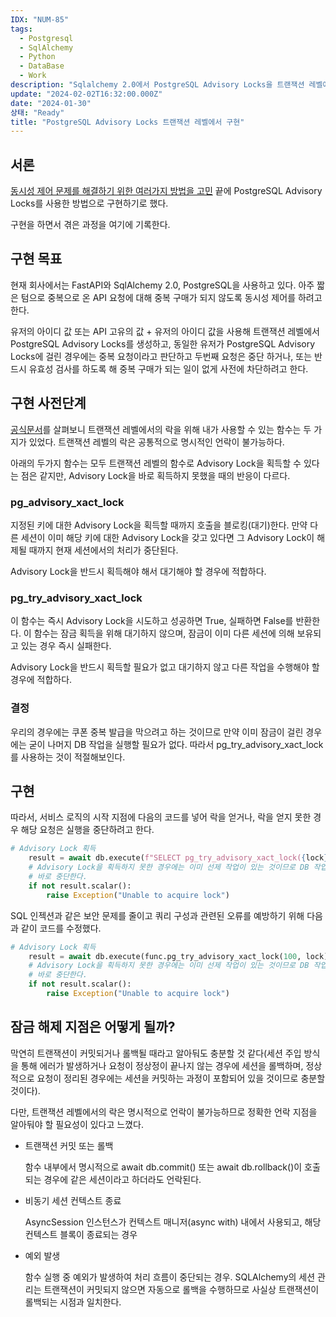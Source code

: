 ```yaml
---
IDX: "NUM-85"
tags:
  - Postgresql
  - SqlAlchemy
  - Python
  - DataBase
  - Work
description: "Sqlalchemy 2.0에서 PostgreSQL Advisory Locks을 트랜잭션 레벨에서 구현해 동시성 제어를 하자. "
update: "2024-02-02T16:32:00.000Z"
date: "2024-01-30"
상태: "Ready"
title: "PostgreSQL Advisory Locks 트랜잭션 레벨에서 구현"
---
```

## 서론

[동시성 제어 문제를 해결하기 위한 여러가지 방법을 고민](https://sharknia.github.io/동시성-제어문제-해결) 끝에 PostgreSQL Advisory Locks를 사용한 방법으로 구현하기로 했다. 

구현을 하면서 겪은 과정을 여기에 기록한다. 

## 구현 목표

현재 회사에서는 FastAPI와 SqlAlchemy 2.0, PostgreSQL을 사용하고 있다. 아주 짧은 텀으로 중복으로 온 API 요청에 대해 중복 구매가 되지 않도록 동시성 제어를 하려고 한다. 

유저의 아이디 값 또는 API 고유의 값 + 유저의 아이디 값을 사용해 트랜잭션 레벨에서 PostgreSQL Advisory Locks를 생성하고, 동일한 유저가 PostgreSQL Advisory Locks에 걸린 경우에는 중복 요청이라고 판단하고 두번째 요청은 중단 하거나, 또는 반드시 유효성 검사를 하도록 해 중복 구매가 되는 일이 없게 사전에 차단하려고 한다. 

## 구현 사전단계

[공식문서](https://www.postgresql.org/docs/9.1/functions-admin.html)를 살펴보니 트랜잭션 레벨에서의 락을 위해 내가 사용할 수 있는 함수는 두 가지가 있었다. 트랜잭션 레벨의 락은 공통적으로 명시적인 언락이 불가능하다. 

아래의 두가지 함수는 모두 트랜잭션 레벨의 함수로 Advisory Lock을 획득할 수 있다는 점은 같지만, Advisory Lock을 바로 획득하지 못했을 때의 반응이 다르다. 

### pg_advisory_xact_lock

지정된 키에 대한 Advisory Lock을 획득할 때까지 호출을 블로킹(대기)한다. 만약 다른 세션이 이미 해당 키에 대한 Advisory Lock을 갖고 있다면 그 Advisory Lock이 해제될 때까지 현재 세션에서의 처리가 중단된다. 

Advisory Lock을 반드시 획득해야 해서 대기해야 할 경우에 적합하다.

### pg_try_advisory_xact_lock

이 함수는 즉시 Advisory Lock을 시도하고 성공하면 True, 실패하면 False를 반환한다. 이 함수는 잠금 획득을 위해 대기하지 않으며, 잠금이 이미 다른 세션에 의해 보유되고 있는 경우 즉시 실패한다.

Advisory Lock을 반드시 획득할 필요가 없고 대기하지 않고 다른 작업을 수행해야 할 경우에 적합하다. 

### 결정

우리의 경우에는 쿠폰 중복 발급을 막으려고 하는 것이므로 만약 이미 잠금이 걸린 경우에는 굳이 나머지 DB 작업을 실행할 필요가 없다. 따라서 pg_try_advisory_xact_lock를 사용하는 것이 적절해보인다. 

## 구현

따라서, 서비스 로직의 시작 지점에 다음의 코드를 넣어 락을 얻거나, 락을 얻지 못한 경우 해당 요청은 실행을 중단하려고 한다. 

```python
# Advisory Lock 획득
    result = await db.execute(f"SELECT pg_try_advisory_xact_lock({lock})")
    # Advisory Lock을 획득하지 못한 경우에는 이미 선제 작업이 있는 것이므로 DB 작업을 계속할 필요가 없으므로
    # 바로 중단한다.
    if not result.scalar():
        raise Exception("Unable to acquire lock")
```

SQL 인젝션과 같은 보안 문제를 줄이고 쿼리 구성과 관련된 오류를 예방하기 위해 다음과 같이 코드를 수정했다. 

```python
# Advisory Lock 획득
    result = await db.execute(func.pg_try_advisory_xact_lock(100, lock))
    # Advisory Lock을 획득하지 못한 경우에는 이미 선제 작업이 있는 것이므로 DB 작업을 계속할 필요가 없으므로
    # 바로 중단한다.
    if not result.scalar():
        raise Exception("Unable to acquire lock")
```

## 잠금 해제 지점은 어떻게 될까? 

막연히 트랜잭션이 커밋되거나 롤백될 때라고 알아둬도 충분할 것 같다(세션 주입 방식을 통해 에러가 발생하거나 요청이 정상정이 끝나지 않는 경우에 세션을 롤백하며, 정상적으로 요청이 정리된 경우에는 세션을 커밋하는 과정이 포함되어 있을 것이므로 충분할 것이다).

다만, 트랜잭션 레벨에서의 락은 명시적으로 언락이 불가능하므로 정확한 언락 지점을 알아둬야 할 필요성이 있다고 느꼈다. 

- 트랜잭션 커밋 또는 롤백

    함수 내부에서 명시적으로 await db.commit() 또는 await db.rollback()이 호출되는 경우에 같은 세션이라고 하더라도 언락된다. 

- 비동기 세션 컨텍스트 종료

    AsyncSession 인스턴스가 컨텍스트 매니저(async with) 내에서 사용되고, 해당 컨텍스트 블록이 종료되는 경우

- 예외 발생

    함수 실행 중 예외가 발생하여 처리 흐름이 중단되는 경우. SQLAlchemy의 세션 관리는 트랜잭션이 커밋되지 않으면 자동으로 롤백을 수행하므로 사실상 트랜잭션이 롤백되는 시점과 일치한다. 



